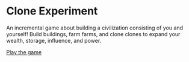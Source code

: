 # Clone Experiment

An incremental game about building a civilization consisting of you and yourself! Build buildings, farm farms, and clone clones to expand your wealth, storage, influence, and power.

[Play the game](https://epic-doughnut.github.io/clone-experiment/)
